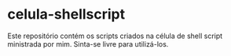 # celula-shellscript
Este repositório contém os scripts criados na célula de shell script ministrada por mim.
Sinta-se livre para utilizá-los.
